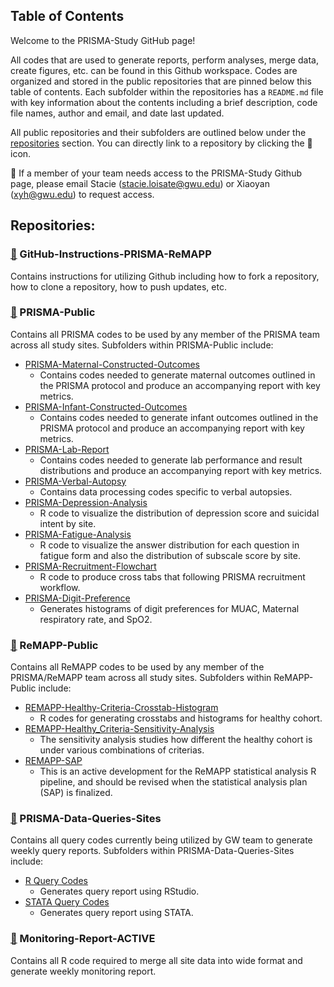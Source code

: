## Table of Contents

Welcome to the PRISMA-Study GitHub page! 

All codes that are used to generate reports, perform analyses, merge data, create figures, etc. can be found in this Github workspace. Codes are organized and stored in the public repositories that are pinned below this table of contents. Each subfolder within the repositories has a `README.md` file with key information about the contents including a brief description, code file names, author and email, and date last updated. 

All public repositories and their subfolders are outlined below under the [repositories](#repositories-anchor) section. You can directly link to a repository by clicking the 📁 icon. 

:pushpin: If a member of your team needs access to the PRISMA-Study Github page, please email Stacie (stacie.loisate@gwu.edu) or Xiaoyan (xyh@gwu.edu) to request access. 

<a name="repositories-anchor"></a>

## Repositories:
### [📁](https://github.com/PRiSMA-Study/GitHub-Instructions-PRISMA-ReMAPP) GitHub-Instructions-PRISMA-ReMAPP
Contains instructions for utilizing Github including how to fork a repository, how to clone a repository, how to push updates, etc. 

### [📁](https://github.com/PRiSMA-Study/PRISMA-Public) PRISMA-Public
Contains all PRISMA codes to be used by any member of the PRISMA team across all study sites. Subfolders within PRISMA-Public include:
* [PRISMA-Maternal-Constructed-Outcomes](https://github.com/PRiSMA-Study/PRISMA-Public/tree/main/PRISMA-Maternal-Constructed-Outcomes)
  + Contains codes needed to generate maternal outcomes outlined in the PRISMA protocol and produce an accompanying report with key metrics.
* [PRISMA-Infant-Constructed-Outcomes](https://github.com/PRiSMA-Study/PRISMA-Public/tree/main/PRISMA-Infant-Constructed-Outcomes)
  + Contains codes needed to generate infant outcomes outlined in the PRISMA protocol and produce an accompanying report with key metrics.
* [PRISMA-Lab-Report](https://github.com/PRiSMA-Study/PRISMA-Public/tree/main/PRISMA-Lab-Report)
  + Contains codes needed to generate lab performance and result distributions and produce an accompanying report with key metrics.
* [PRISMA-Verbal-Autopsy](https://github.com/PRiSMA-Study/PRISMA-Public/tree/main/PRISMA-Verbal-Autopsy)
  + Contains data processing codes specific to verbal autopsies.
* [PRISMA-Depression-Analysis](https://github.com/PRiSMA-Study/PRISMA-Public/tree/main/PRISMA-Depression-Analysis)
  + R code to visualize the distribution of depression score and suicidal intent by site.
* [PRISMA-Fatigue-Analysis](https://github.com/PRiSMA-Study/PRISMA-Public/tree/main/PRISMA-Fatigue-Analysis)
  + R code to visualize the answer distribution for each question in fatigue form and also the distribution of subscale score by site.
* [PRISMA-Recruitment-Flowchart](https://github.com/PRiSMA-Study/PRISMA-Public/blob/main/PRISMA-Recruitment-Flowchart.R)
  + R code to produce cross tabs that following PRISMA recruitment workflow. 
* [PRISMA-Digit-Preference](https://github.com/PRiSMA-Study/PRISMA-Public/tree/main/PRISMA-Digit-Preference)
  + Generates histograms of digit preferences for MUAC, Maternal respiratory rate, and SpO2.

### [📁](https://github.com/PRiSMA-Study/REMAPP-Public) ReMAPP-Public
Contains all ReMAPP codes to be used by any member of the PRISMA/ReMAPP team across all study sites. Subfolders within ReMAPP-Public include:
* [REMAPP-Healthy-Criteria-Crosstab-Histogram](https://github.com/PRiSMA-Study/REMAPP-Public/tree/main/REMAPP-Healthy-Criteria-Crosstab-Histogram)
  + R codes for generating crosstabs and histograms for healthy cohort.
* [REMAPP-Healthy_Criteria-Sensitivity-Analysis](https://github.com/PRiSMA-Study/REMAPP-Public/tree/main/REMAPP-Healthy_Criteria-Sensitivity-Analysis)
  + The sensitivity analysis studies how different the healthy cohort is under various combinations of criterias.
* [REMAPP-SAP](https://github.com/PRiSMA-Study/REMAPP-Public/tree/main/REMAPP-SAP)
  + This is an active development for the ReMAPP statistical analysis R pipeline, and should be revised when the statistical analysis plan (SAP) is finalized.
### [📁](https://github.com/PRiSMA-Study/PRISMA-Data-Queries-Sites) PRISMA-Data-Queries-Sites
Contains all query codes currently being utilized by GW team to generate weekly query reports. Subfolders within PRISMA-Data-Queries-Sites include:
* [R Query Codes](https://github.com/PRiSMA-Study/PRISMA-Data-Queries-Sites/tree/main/R%20Query%20Codes)
  + Generates query report using RStudio.
* [STATA Query Codes](https://github.com/PRiSMA-Study/PRISMA-Data-Queries-Sites/tree/main/Stata%20Query%20Codes)
  + Generates query report using STATA.
 
### [📁](https://github.com/PRiSMA-Study/Monitoring-Report-ACTIVE) Monitoring-Report-ACTIVE
Contains all R code required to merge all site data into wide format and generate weekly monitoring report. 


